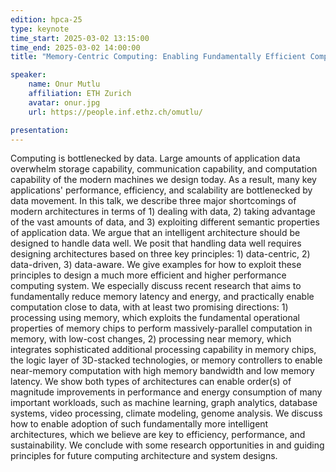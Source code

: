 ```yaml
---
edition: hpca-25
type: keynote
time_start: 2025-03-02 13:15:00
time_end: 2025-03-02 14:00:00
title: "Memory-Centric Computing: Enabling Fundamentally Efficient Computing Systems"

speaker:
    name: Onur Mutlu
    affiliation: ETH Zurich
    avatar: onur.jpg  
    url: https://people.inf.ethz.ch/omutlu/

presentation: 
---
```

Computing is bottlenecked by data. Large amounts of application data overwhelm storage capability, communication capability, and computation capability of the modern machines we design today. As a result, many key applications' performance, efficiency, and scalability are bottlenecked by data movement. In this talk, we describe three major shortcomings of modern architectures in terms of 1) dealing with data, 2) taking advantage of the vast amounts of data, and 3) exploiting different semantic properties of application data. We argue that an intelligent architecture should be designed to handle data well. We posit that handling data well requires designing architectures based on three key principles: 1) data-centric, 2) data-driven, 3) data-aware. We give examples for how to exploit these principles to design a much more efficient and higher performance computing system. We especially discuss recent research that aims to fundamentally reduce memory latency and energy, and practically enable computation close to data, with at least two promising directions: 1) processing using memory, which exploits the fundamental operational properties of memory chips to perform massively-parallel computation in memory, with low-cost changes, 2) processing near memory, which integrates sophisticated additional processing capability in memory chips, the logic layer of 3D-stacked technologies, or memory controllers to enable near-memory computation with high memory bandwidth and low memory latency. We show both types of architectures can enable order(s) of magnitude improvements in performance and energy consumption of many important workloads, such as machine learning, graph analytics, database systems, video processing, climate modeling, genome analysis. We discuss how to enable adoption of such fundamentally more intelligent architectures, which we believe are key to efficiency, performance, and sustainability. We conclude with some research opportunities in and guiding principles for future computing architecture and system designs.
